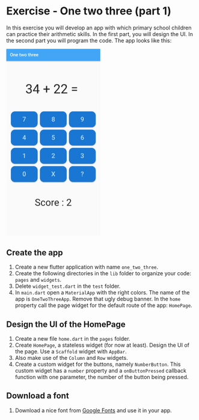 # Exercise - One two three (part 1)

In this exercise you will develop an app with which primary school children can practice their arithmetic skills. In the first part, you will design the UI. In the second part you will program the code. The app looks like this:

<img src="./assets/Exercise_OneTwoThree-1.jpg" alt="Exercise_OneTwoThree-1" width="250"/>

## Create the app
1. Create a new flutter application with name `one_two_three`.
2. Create the following directories in the `lib` folder to organize your code: `pages` and `widgets`.
3. Delete `widget_test.dart` in the `test` folder.
4. In `main.dart` open a `MaterialApp` with the right colors. The name of the app is `OneTwoThreeApp`. Remove that ugly debug banner. In the `home` property call the page widget for the default route of the app: `HomePage`.

## Design the UI of the HomePage
1. Create a new file `home.dart` in the `pages` folder.
2. Create `HomePage`, a stateless widget (for now at least). Design the UI of the page. Use a `Scaffold` widget with `AppBar`.
3. Also make use of the `Column` and `Row` widgets.
4. Create a custom widget for the buttons, namely `NumberButton`. This custom widget has a `number` property and a `onButtonPressed` callback function with one parameter, the number of the button being pressed.

## Download a font
1. Download a nice font from [Google Fonts](https://fonts.google.com/) and use it in your app.
